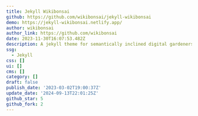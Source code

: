 ```yaml
---
title: Jekyll Wikibonsai
github: https://github.com/wikibonsai/jekyll-wikibonsai
demo: https://jekyll-wikibonsai.netlify.app/
author: wikibonsai
author_link: https://github.com/wikibonsai
date: 2023-11-30T16:07:53.482Z
description: A jekyll theme for semantically inclined digital gardeners.
ssg:
  - Jekyll
css: []
ui: []
cms: []
category: []
draft: false
publish_date: '2023-03-02T19:00:37Z'
update_date: '2024-09-13T22:01:25Z'
github_star: 5
github_fork: 2
---
```

